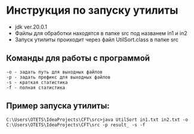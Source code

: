 # Инструкция по запуску утилиты
+ jdk ver.20.0.1
+ Файлы для обработки находятся в папке src под названем in1 и in2
+ Запуск утилиты проиходит через файл UtilSort.class в папке src
## Команды для работы с программой
```
-o - задать путь для выходных файлов
-p - задать префикс для выходных файлов
-s - краткая статистика
-f - полная статистика
```
## Пример запуска утилиты:
```
C:\Users\OTETS\IdeaProjects\CFT\src>java UtilSort in1.txt in2.txt -o C:\Users\OTETS\IdeaProjects\CFT\src -p result_ -s -f
```
